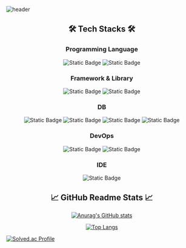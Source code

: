 ![header](https://capsule-render.vercel.app/api?type=rect&color=0:D4ECC4,100:9ECFF7&height=300&section=header&text=Welcome%20to-nl-Ryu%27s%20Github&fontSize=90&fontColor=FAFAFA&animation=scaleIn)

<div align="center">
  
## 🛠 Tech Stacks 🛠

### Programming Language
![Static Badge](https://img.shields.io/badge/java-DF0522?style=for-the-badge&logo=java&logoColor=white)
![Static Badge](https://img.shields.io/badge/javascript-F7DF1E?style=for-the-badge&logo=javascript&logoColor=black)

### Framework & Library
![Static Badge](https://img.shields.io/badge/springboot-6DB33F?style=for-the-badge&logo=springboot&logoColor=white)
![Static Badge](https://img.shields.io/badge/react-61DAFB?style=for-the-badge&logo=react&logoColor=black)

### DB
![Static Badge](https://img.shields.io/badge/mysql-4479A1?style=for-the-badge&logo=mysql&logoColor=white)
![Static Badge](https://img.shields.io/badge/postgresql-4169E1?style=for-the-badge&logo=postgresql&logoColor=white)
![Static Badge](https://img.shields.io/badge/mongodb-47A248?style=for-the-badge&logo=mongodb&logoColor=white)
![Static Badge](https://img.shields.io/badge/redis-FF4438?style=for-the-badge&logo=redis&logoColor=white)

### DevOps
![Static Badge](https://img.shields.io/badge/aws-232F3E?style=for-the-badge&logo=amazonaws&logoColor=white)
![Static Badge](https://img.shields.io/badge/docker-2496ED?style=for-the-badge&logo=docker&logoColor=white)

### IDE
![Static Badge](https://img.shields.io/badge/intellij-000000?style=for-the-badge&logo=intellijidea&logoColor=white)

</div>

<div align="center">

## 📈 GitHub Readme Stats 📈

[![Anurag's GitHub stats](https://github-readme-stats.vercel.app/api?username=ryurbsgks5114&theme=highcontrast)](https://github.com/anuraghazra/github-readme-stats)

[![Top Langs](https://github-readme-stats.vercel.app/api/top-langs/?username=ryurbsgks5114&layout=donut)](https://github.com/anuraghazra/github-readme-stats)
  
</div>

[![Solved.ac Profile](http://mazassumnida.wtf/api/v2/generate_badge?boj=ryurbsgks5114)](https://solved.ac/ryurbsgks5114)
